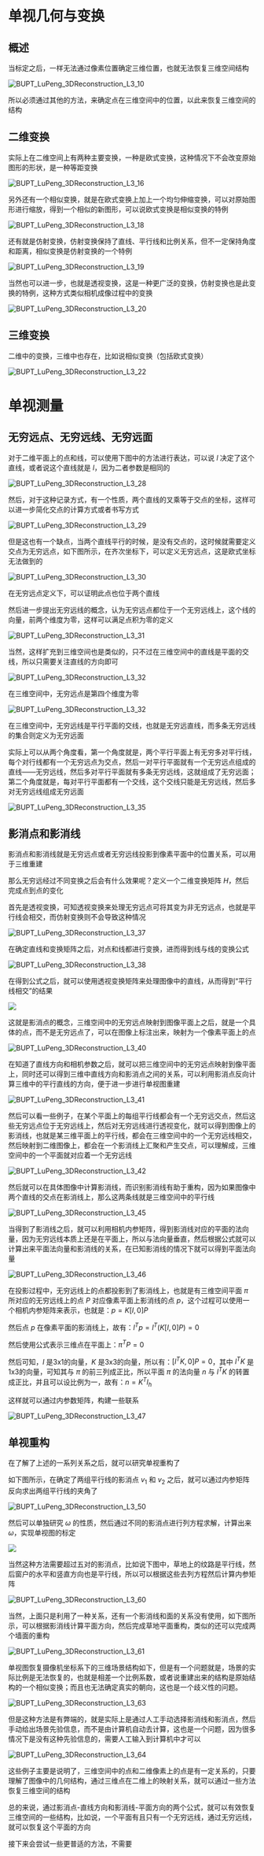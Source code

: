 # 单视几何与变换

## 概述

当标定之后，一样无法通过像素位置确定三维位置，也就无法恢复三维空间结构

![BUPT_LuPeng_3DReconstruction_L3_10](./assets/BUPT_LuPeng_3DReconstruction_L3_10.png)

所以必须通过其他的方法，来确定点在三维空间中的位置，以此来恢复三维空间的结构

## 二维变换

实际上在二维空间上有两种主要变换，一种是欧式变换，这种情况下不会改变原始图形的形状，是一种等距变换

![BUPT_LuPeng_3DReconstruction_L3_16](./assets/BUPT_LuPeng_3DReconstruction_L3_16.png)

另外还有一个相似变换，就是在欧式变换上加上一个均匀伸缩变换，可以对原始图形进行缩放，得到一个相似的新图形，可以说欧式变换是相似变换的特例

![BUPT_LuPeng_3DReconstruction_L3_18](./assets/BUPT_LuPeng_3DReconstruction_L3_18.png)

还有就是仿射变换，仿射变换保持了直线、平行线和比例关系，但不一定保持角度和距离，相似变换是仿射变换的一个特例

![BUPT_LuPeng_3DReconstruction_L3_19](./assets/BUPT_LuPeng_3DReconstruction_L3_19.png)

当然也可以进一步，也就是透视变换，这是一种更广泛的变换，仿射变换也是此变换的特例，这种方式类似相机成像过程中的变换

![BUPT_LuPeng_3DReconstruction_L3_20](./assets/BUPT_LuPeng_3DReconstruction_L3_20.png)

## 三维变换

二维中的变换，三维中也存在，比如说相似变换（包括欧式变换）

![BUPT_LuPeng_3DReconstruction_L3_22](./assets/BUPT_LuPeng_3DReconstruction_L3_22.png)

# 单视测量

## 无穷远点、无穷远线、无穷远面

对于二维平面上的点和线，可以使用下图中的方法进行表达，可以说 $l$ 决定了这个直线，或者说这个直线就是 $l$，因为二者参数是相同的

![BUPT_LuPeng_3DReconstruction_L3_28](./assets/BUPT_LuPeng_3DReconstruction_L3_28.png)

然后，对于这种记录方式，有一个性质，两个直线的叉乘等于交点的坐标，这样可以进一步简化交点的计算方式或者书写方式

![BUPT_LuPeng_3DReconstruction_L3_29](./assets/BUPT_LuPeng_3DReconstruction_L3_29.png)

但是这也有一个缺点，当两个直线平行的时候，是没有交点的，这时候就需要定义交点为无穷远点，如下图所示，在齐次坐标下，可以定义无穷远点，这是欧式坐标无法做到的

![BUPT_LuPeng_3DReconstruction_L3_30](./assets/BUPT_LuPeng_3DReconstruction_L3_30.png)

在无穷远点定义下，可以证明此点也位于两个直线

然后进一步提出无穷远线的概念，认为无穷远点都位于一个无穷远线上，这个线的向量，前两个维度为零，这样可以满足点积为零的定义

![BUPT_LuPeng_3DReconstruction_L3_31](./assets/BUPT_LuPeng_3DReconstruction_L3_31.png)

当然，这样扩充到三维空间也是类似的，只不过在三维空间中的直线是平面的交线，所以只需要关注直线的方向即可

![BUPT_LuPeng_3DReconstruction_L3_32](./assets/BUPT_LuPeng_3DReconstruction_L3_32.png)

在三维空间中，无穷远点是第四个维度为零

![BUPT_LuPeng_3DReconstruction_L3_32](./assets/BUPT_LuPeng_3DReconstruction_L3_32-1717549074635-17.png)

在三维空间中，无穷远线是平行平面的交线，也就是无穷远直线，而多条无穷远线的集合则定义为无穷远面

实际上可以从两个角度看，第一个角度就是，两个平行平面上有无穷多对平行线，每个对行线都有一个无穷远点为交点，然后一对平行平面就有一个无穷远点组成的直线——无穷远线，然后多对平行平面就有多条无穷远线，这就组成了无穷远面；第二个角度就是，每对平行平面都有一个交线，这个交线只能是无穷远线，然后多对无穷远线组成无穷远面

![BUPT_LuPeng_3DReconstruction_L3_35](./assets/BUPT_LuPeng_3DReconstruction_L3_35.png)

## 影消点和影消线

影消点和影消线就是无穷远点或者无穷远线投影到像素平面中的位置关系，可以用于三维重建

那么无穷远经过不同变换之后会有什么效果呢？定义一个二维变换矩阵 $H$​，然后完成点到点的变化

首先是透视变换，可知透视变换来处理无穷远点可将其变为非无穷远点，也就是平行线会相交，而仿射变换则不会导致这种情况

![BUPT_LuPeng_3DReconstruction_L3_37](./assets/BUPT_LuPeng_3DReconstruction_L3_37.png)

在确定直线和变换矩阵之后，对点和线都进行变换，进而得到线与线的变换公式

![BUPT_LuPeng_3DReconstruction_L3_38](./assets/BUPT_LuPeng_3DReconstruction_L3_38.png)

在得到公式之后，就可以使用透视变换矩阵来处理图像中的直线，从而得到“平行线相交”的结果

![](./assets/BUPT_LuPeng_3DReconstruction_L3_39.png)

这就是影消点的概念，三维空间中的无穷远点映射到图像平面上之后，就是一个具体的点，而不是无穷远点了，可以在图像上标注出来，映射为一个像素平面上的点

![BUPT_LuPeng_3DReconstruction_L3_40](./assets/BUPT_LuPeng_3DReconstruction_L3_40.png)

在知道了直线方向和相机参数之后，就可以把三维空间中的无穷远点映射到像平面上，同时还可以得到三维中直线方向和影消点之间的关系，可以利用影消点反向计算三维中的平行直线的方向，便于进一步进行单视图重建

![BUPT_LuPeng_3DReconstruction_L3_41](./assets/BUPT_LuPeng_3DReconstruction_L3_41.png)

然后可以看一些例子，在某个平面上的每组平行线都会有一个无穷远交点，然后这些无穷远点位于无穷远线上，然后对无穷远线进行透视变化，就可以得到图像上的影消线，也就是某三维平面上的平行线，都会在三维空间中的一个无穷远线相交，然后映射到二维图像上，都会在一个影消线上汇聚和产生交点，可以理解成，三维空间中的一个平面就对应着一个无穷远线

![BUPT_LuPeng_3DReconstruction_L3_42](./assets/BUPT_LuPeng_3DReconstruction_L3_42.png)

然后就可以在具体图像中计算影消线，而识别影消线有助于重构，因为如果图像中两个直线的交点在影消线上，那么这两条线就是三维空间中的平行线

![BUPT_LuPeng_3DReconstruction_L3_45](./assets/BUPT_LuPeng_3DReconstruction_L3_45.png)

当得到了影消线之后，就可以利用相机内参矩阵，得到影消线对应的平面的法向量，因为无穷远线本质上还是在平面上，所以与法向量垂直，然后根据公式就可以计算出来平面法向量和影消线的关系，在已知影消线的情况下就可以得到平面法向量

![BUPT_LuPeng_3DReconstruction_L3_46](./assets/BUPT_LuPeng_3DReconstruction_L3_46.png)

在投影过程中，无穷远线上的点都投影到了影消线上，也就是有三维空间平面 $\pi$ 所对应的无穷远线上的点 $P$ 对应像素平面上影消线的点 $p$，这个过程可以使用一个相机内参矩阵来表示，也就是：$p=K[I,0]P$

然后点 $p$ 在像素平面的影消线上，故有：$l^Tp=l^T(K[I,0]P)=0$

然后使用公式表示三维点在平面上：$\pi^TP=0$

然后可知，$l$ 是3x1的向量，$K$ 是3x3的向量，所以有：$[l^TK,0]P=0$，其中 $l^TK$ 是1x3的向量，可知其与 $\pi$ 的前三列成正比，所以平面 $\pi$ 的法向量 $n$ 与  $l^TK$ 的转置成正比，并且可以设比例为一，故有：$n=K^Tl_h$

这样就可以通过内参数矩阵，构建一些联系

![BUPT_LuPeng_3DReconstruction_L3_47](./assets/BUPT_LuPeng_3DReconstruction_L3_47.png)

## 单视重构

在了解了上述的一系列关系之后，就可以研究单视重构了

如下图所示，在确定了两组平行线的影消点 $v_1$ 和 $v_2$ 之后，就可以通过内参矩阵反向求出两组平行线的夹角了

![BUPT_LuPeng_3DReconstruction_L3_50](./assets/BUPT_LuPeng_3DReconstruction_L3_50.png)

然后可以单独研究 $\omega$ 的性质，然后通过不同的影消点进行列方程求解，计算出来 $\omega$，实现单视图的标定

![](./assets/BUPT_LuPeng_3DReconstruction_L3_52.png)

当然这种方法需要超过五对的影消点，比如说下图中，草地上的纹路是平行线，然后窗户的水平和竖直方向也是平行线，所以可以根据这些去列方程然后计算内参矩阵

![BUPT_LuPeng_3DReconstruction_L3_60](./assets/BUPT_LuPeng_3DReconstruction_L3_60.png)

当然，上面只是利用了一种关系，还有一个影消线和面的关系没有使用，如下图所示，可以根据影消线计算平面方向，然后完成草地平面重构，类似的还可以完成两个墙面的重构

![BUPT_LuPeng_3DReconstruction_L3_61](./assets/BUPT_LuPeng_3DReconstruction_L3_61.png)

单视图恢复摄像机坐标系下的三维场景结构如下，但是有一个问题就是，场景的实际比例是无法恢复的，也就是相差一个比例系数，或者说重建出来的结构是原始结构的一个相似变换；而且也无法确定真实的朝向，这也是一个歧义性的问题。

![BUPT_LuPeng_3DReconstruction_L3_63](./assets/BUPT_LuPeng_3DReconstruction_L3_63.png)

但是这种方法是有弊端的，就是实际上是通过人工手动选择影消线和影消点，然后手动给出场景先验信息，而不是由计算机自动去计算，这也是一个问题，因为很多情况下是没有这种先验信息的，需要人工输入到计算机中才可以

![BUPT_LuPeng_3DReconstruction_L3_64](./assets/BUPT_LuPeng_3DReconstruction_L3_64.png)

这些例子主要是说明了，三维空间中的点和二维像素上的点是有一定关系的，只要理解了图像中的几何结构，通过三维点在二维上的映射关系，就可以通过一些方法恢复三维空间的结构

总的来说，通过影消点-直线方向和影消线-平面方向的两个公式，就可以有效恢复三维空间的一些结构，比如说，一个平面有且只有一个无穷远线，通过无穷远线，就可以恢复这个平面的方向

接下来会尝试一些更普适的方法，不需要